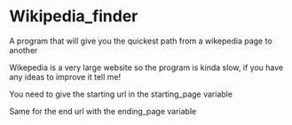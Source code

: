 # Wikipedia_finder
A program that will give you the quickest path from a wikepedia page to another

Wikepedia is a very large website so the program is kinda slow, if you have any ideas to improve it tell me!


You need to give the starting url in the starting_page variable

Same for the end url with the ending_page variable
